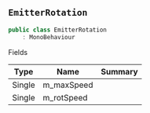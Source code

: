 ## `EmitterRotation`

```csharp
public class EmitterRotation
    : MonoBehaviour

```

Fields

| Type | Name | Summary | 
| --- | --- | --- | 
| Single | m_maxSpeed |  | 
| Single | m_rotSpeed |  | 


